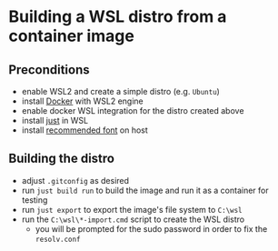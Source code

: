 # Building a WSL distro from a container image

## Preconditions

- enable WSL2 and create a simple distro (e.g. `Ubuntu`)
- install [Docker](https://www.docker.com/get-started/) with WSL2 engine
- enable docker WSL integration for the distro created above
- install [just](https://github.com/casey/just) in WSL
- install [recommended font](https://github.com/romkatv/powerlevel10k/blob/master/font.md) on host

## Building the distro

- adjust `.gitconfig` as desired
- run `just build run` to build the image and run it as a container for testing
- run `just export` to export the image's file system to `C:\wsl`
- run the `C:\wsl\*-import.cmd` script to create the WSL distro
  - you will be prompted for the sudo password in order to fix the `resolv.conf`

